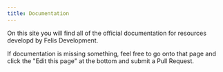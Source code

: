 ```yaml
---
title: Documentation
---
```

On this site you will find all of the official documentation for resources developd by Felis Development.

If documentation is missing something, feel free to go onto that page
and click the "Edit this page" at the bottom and submit a Pull Request.
